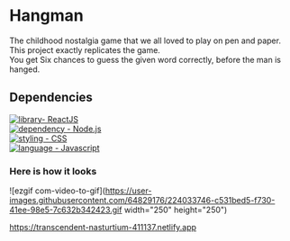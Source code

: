# Hangman
The childhood nostalgia game that we all loved to play on pen and paper.<br>
This project exactly replicates the game.<br>
You get Six chances to guess the given word correctly, before the man is hanged.

## Dependencies
[![library- ReactJS](https://img.shields.io/static/v1?label=API&message=OPENAI&color=%235174EA)](https://reactjs.org)<br>
[![dependency - Node.js](https://img.shields.io/static/v1?label=dependency&message=Node.js&color=%23EA5178)](https://nodejs.org/en/)<br>
[![styling - CSS](https://img.shields.io/static/v1?label=styling&message=CSS&color=%23D8F32E)](https://web.dev/learn/css/)<br>
[![language - Javascript](https://img.shields.io/static/v1?label=language&message=Javascript&color=%23F39C2E)](https://www.javascript.com/)<br>

### Here is how it looks
![ezgif com-video-to-gif](https://user-images.githubusercontent.com/64829176/224033746-c531bed5-f730-41ee-98e5-7c632b342423.gif  width="250" height="250")







https://transcendent-nasturtium-411137.netlify.app
